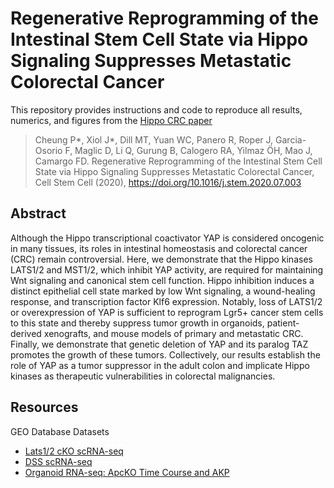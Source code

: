 # Regenerative Reprogramming of the Intestinal Stem Cell State via Hippo Signaling Suppresses Metastatic Colorectal Cancer
This repository provides instructions and code to reproduce all results, numerics, and figures from the [Hippo CRC paper](https://doi.org/10.1016/j.stem.2020.07.003)
> Cheung P*, Xiol J*, Dill MT, Yuan WC, Panero R, Roper J, Garcia-Osorio F, Maglic D, Li Q, Gurung B, Calogero RA, Yilmaz ÖH, Mao J, Camargo FD. Regenerative Reprogramming of the Intestinal Stem Cell State via Hippo Signaling Suppresses Metastatic Colorectal Cancer, Cell Stem Cell (2020), https://doi.org/10.1016/j.stem.2020.07.003

## Abstract
Although the Hippo transcriptional coactivator YAP is considered oncogenic in many tissues, its roles in intestinal homeostasis and colorectal cancer (CRC) remain controversial. Here, we demonstrate that the Hippo kinases LATS1/2 and MST1/2, which inhibit YAP activity, are required for maintaining Wnt signaling and canonical stem cell function. Hippo inhibition induces a distinct epithelial cell state marked by low Wnt signaling, a wound-healing response, and transcription factor Klf6 expression. Notably, loss of LATS1/2 or overexpression of YAP is sufficient to reprogram Lgr5+ cancer stem cells to this state and thereby suppress tumor growth in organoids, patient-derived xenografts, and mouse models of primary and metastatic CRC. Finally, we demonstrate that genetic deletion of YAP and its paralog TAZ promotes the growth of these tumors. Collectively, our results establish the role of YAP as a tumor suppressor in the adult colon and implicate Hippo kinases as therapeutic vulnerabilities in colorectal malignancies.

## Resources
GEO Database Datasets
- [Lats1/2 cKO scRNA-seq](https://www.ncbi.nlm.nih.gov/geo/query/acc.cgi?acc=GSE152370)
- [DSS scRNA-seq](https://www.ncbi.nlm.nih.gov/geo/query/acc.cgi?acc=GSE152369)
- [Organoid RNA-seq: ApcKO Time Course and AKP](https://www.ncbi.nlm.nih.gov/geo/query/acc.cgi?acc=GSE152374)
